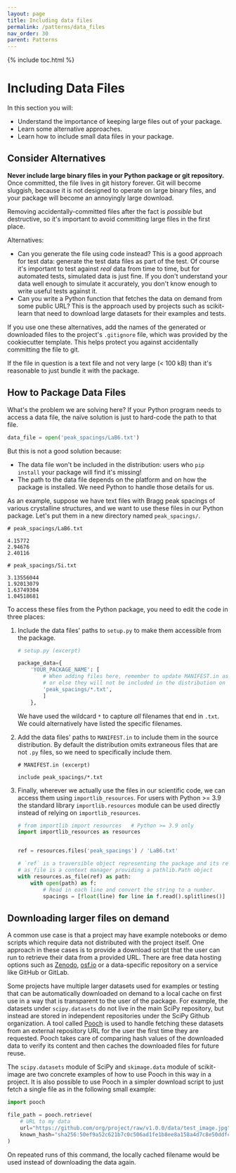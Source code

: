 ```yaml
---
layout: page
title: Including data files
permalink: /patterns/data_files
nav_order: 30
parent: Patterns
---
```


{% include toc.html %}

# Including Data Files

In this section you will:

- Understand the importance of keeping large files out of your package.
- Learn some alternative approaches.
- Learn how to include small data files in your package.

## Consider Alternatives

**Never include large binary files in your Python package or git repository.**
Once committed, the file lives in git history forever. Git will become
sluggish, because it is not designed to operate on large binary files, and your
package will become an annoyingly large download.

Removing accidentally-committed files after the fact is *possible* but
destructive, so it's important to avoid committing large files in the first
place.

Alternatives:

- Can you generate the file using code instead? This is a good approach for
  test data: generate the test data files as part of the test. Of course it's
  important to test against *real* data from time to time, but for automated
  tests, simulated data is just fine. If you don't understand your data well
  enough to simulate it accurately, you don't know enough to write useful tests
  against it.
- Can you write a Python function that fetches the data on demand from some
  public URL? This is the approach used by projects such as scikit-learn that
  need to download large datasets for their examples and tests.

If you use one these alternatives, add the names of the generated or downloaded
files to the project's `.gitignore` file, which was provided by the
cookiecutter template. This helps protect you against accidentally committing
the file to git.

If the file in question is a text file and not very large (\< 100 kB) than it's
reasonable to just bundle it with the package.

## How to Package Data Files

What's the problem we are solving here? If your Python program needs to access
a data file, the naïve solution is just to hard-code the path to that file.

```python
data_file = open('peak_spacings/LaB6.txt')
```

But this is not a good solution because:

- The data file won't be included in the distribution: users who `pip
  install` your package will find it's missing!
- The path to the data file depends on the platform and on how the package is
  installed. We need Python to handle those details for us.

As an example, suppose we have text files with Bragg peak spacings of various
crystalline structures, and we want to use these files in our Python package.
Let's put them in a new directory named `peak_spacings/`.

```text
# peak_spacings/LaB6.txt

4.15772
2.94676
2.40116
```

```text
# peak_spacings/Si.txt

3.13556044
1.92013079
1.63749304
1.04518681
```

To access these files from the Python package, you need to edit the code in
three places:

1. Include the data files' paths to `setup.py` to make them accessible from
   the package.

   ```python
   # setup.py (excerpt)

   package_data={
       'YOUR_PACKAGE_NAME': [
           # When adding files here, remember to update MANIFEST.in as well,
           # or else they will not be included in the distribution on PyPI!
           'peak_spacings/*.txt',
           ]
       },
   ```

   We have used the wildcard `*` to capture *all* filenames that end in
   `.txt`. We could alternatively have listed the specific filenames.

2. Add the data files' paths to `MANIFEST.in` to include them in the source
   distribution. By default the distribution omits extraneous files that are
   not `.py` files, so we need to specifically include them.

   ```text
   # MANIFEST.in (excerpt)

   include peak_spacings/*.txt
   ```

3. Finally, wherever we actually use the files in our scientific code, we can
   access them using `importlib_resources`. For users with Python >= 3.9 the
   standard library `importlib.resources` module can be used directly instead
   of relying on `importlib_resources`.

   ```python
   # from importlib import resources   # Python >= 3.9 only
   import importlib_resources as resources


   ref = resources.files('peak_spacings') / 'LaB6.txt'

   # `ref` is a traversible object representing the package and its resources
   # as_file is a context manager providing a pathlib.Path object
   with resources.as_file(ref) as path:
       with open(path) as f:
           # Read in each line and convert the string to a number.
           spacings = [float(line) for line in f.read().splitlines()]
   ```

## Downloading larger files on demand

A common use case is that a project may have example notebooks or demo scripts
which require data not distributed with the project itself. One approach in
these cases is to provide a download script that the user can run to retrieve
their data from a provided URL. There are free data hosting options such as
[Zenodo][], [osf.io][] or a data-specific repository on a service like GitHub
or GitLab. 

Some projects have multiple larger datasets used for examples or testing that
can be automatically downloaded on demand to a local cache on first use in a
way that is transparent to the user of the package. For example, the datasets
under `scipy.datasets` do not live in the main SciPy repository, but instead
are stored in independent repositories under the SciPy Github organization.
A tool called [Pooch][] is used to handle fetching these datasets from an
external repository URL for the user the first time they are requested. Pooch
takes care of comparing hash values of the downloaded data to verify its
content and then caches the downloaded files for future reuse.

The `scipy.datasets` module of SciPy and `skimage.data` module of scikit-image
are two concrete examples of how to use Pooch in this way in a project. It is
also possible to use Pooch in a simpler download script to just fetch a single
file as in the following small example:


```py
import pooch

file_path = pooch.retrieve(
    # URL to my data
    url="https://github.com/org/project/raw/v1.0.0/data/test_image.jpg",
    known_hash="sha256:50ef9a52c621b7c0c506ad1fe1b8ee8a158a4d7c8e50ddfce1e273a422dca3f9",
)
```

On repeated runs of this command, the locally cached filename would be used instead of
downloading the data again.

[importlib_resources]: https://importlib-resources.readthedocs.io/en/latest/
[osf.io]: https://osf.io/
[Pooch]: https://www.fatiando.org/pooch/latest/
[Zenodo]: https://zenodo.org/


